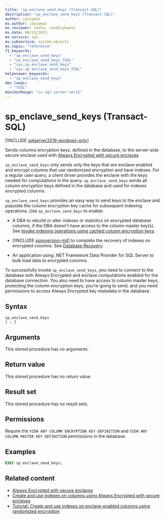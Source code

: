 ```yaml
---
title: "sp_enclave_send_keys (Transact-SQL)"
description: "sp_enclave_send_keys (Transact-SQL)"
author: jaszymas
ms.author: jaszymas
ms.reviewer: vanto, randolphwest
ms.date: 06/13/2023
ms.service: sql
ms.subservice: system-objects
ms.topic: "reference"
f1_keywords:
  - "sp_enclave_send_keys"
  - "sp_enclave_send_keys_TSQL"
  - "sys.sp_enclave_send_keys"
  - "sys.sp_enclave_send_keys_TSQL"
helpviewer_keywords:
  - "sp_enclave_send_keys"
dev_langs:
  - "TSQL"
monikerRange: ">= sql-server-ver15"
---
```

# sp_enclave_send_keys (Transact-SQL)

[!INCLUDE [sqlserver2019-windows-only](../../includes/applies-to-version/sqlserver2019-windows-only.md)]

Sends columns encryption keys, defined in the database, to the server-side secure enclave used with [Always Encrypted with secure enclaves](../security/encryption/always-encrypted-enclaves.md).

`sp_enclave_send_keys` only sends only the keys that are enclave-enabled and encrypt columns that use randomized encryption and have indexes. For a regular user query, a client driver provides the enclave with the keys needed for computations in the query. `sp_enclave_send_keys` sends all column encryption keys defined in the database and used for indexes encrypted columns.

`sp_enclave_send_keys` provides an easy way to send keys to the enclave and populate the column encryption key cache for subsequent indexing operations. Use `sp_enclave_send_keys` to enable:

- A DBA to rebuild or alter indexes or statistics on encrypted database columns, if the DBA doesn't have access to the column master key(s). See [Invoke indexing operations using cached column encryption keys](../security/encryption/always-encrypted-enclaves-create-use-indexes.md#invoke-indexing-operations-using-cached-column-encryption-keys).

- [!INCLUDE [ssnoversion-md](../../includes/ssnoversion-md.md)] to complete the recovery of indexes on encrypted columns. See [Database Recovery](../security/encryption/always-encrypted-enclaves.md#database-recovery).

- An application using .NET Framework Data Provider for SQL Server to bulk load data to encrypted columns.

To successfully invoke `sp_enclave_send_keys`, you need to connect to the database with Always Encrypted and enclave computations enabled for the database connection. You also need to have access to column master keys, protecting the column encryption keys, you're going to send, and you need permissions to access Always Encrypted key metadata in the database.

## Syntax

```syntaxsql
sp_enclave_send_keys
[ ; ]
```

## Arguments

This stored procedure has no arguments.

## Return value

This stored procedure has no return value.

## Result set

This stored procedure has no result sets.

## Permissions

Require the `VIEW ANY COLUMN ENCRYPTION KEY DEFINITION` and `VIEW ANY COLUMN MASTER KEY DEFINITION` permissions in the database.

## Examples

```sql
EXEC sp_enclave_send_keys;
```

## Related content

- [Always Encrypted with secure enclaves](../security/encryption/always-encrypted-enclaves.md)
- [Create and use indexes on columns using Always Encrypted with secure enclaves](../security/encryption/always-encrypted-enclaves-create-use-indexes.md)
- [Tutorial: Create and use indexes on enclave-enabled columns using randomized encryption](../security/tutorial-creating-using-indexes-on-enclave-enabled-columns-using-randomized-encryption.md)
